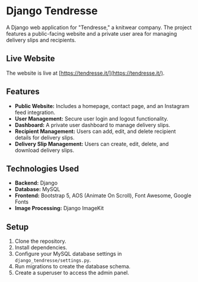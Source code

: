 # Django Tendresse

A Django web application for "Tendresse," a knitwear company. The project features a public-facing website and a private user area for managing delivery slips and recipients.

## Live Website

The website is live at [https://tendresse.it/](https://tendresse.it/).

## Features

* **Public Website:** Includes a homepage, contact page, and an Instagram feed integration.
* **User Management:** Secure user login and logout functionality.
* **Dashboard:** A private user dashboard to manage delivery slips.
* **Recipient Management:** Users can add, edit, and delete recipient details for delivery slips.
* **Delivery Slip Management:** Users can create, edit, delete, and download delivery slips.

## Technologies Used

* **Backend:** Django
* **Database:** MySQL
* **Frontend:** Bootstrap 5, AOS (Animate On Scroll), Font Awesome, Google Fonts
* **Image Processing:** Django ImageKit

## Setup

1.  Clone the repository.
2.  Install dependencies.
3.  Configure your MySQL database settings in `django_tendresse/settings.py`.
4.  Run migrations to create the database schema.
5.  Create a superuser to access the admin panel.